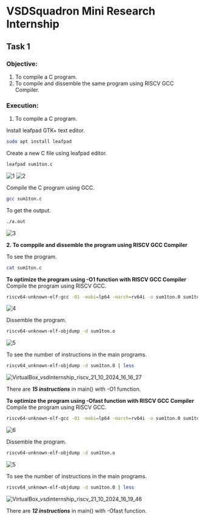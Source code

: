 # VSDSquadron Mini Research Internship

## Task 1

### Objective:
1. To compile a C program.
2. To compile and dissemble the same program using RISCV GCC Compiler.

### Execution:
1. To compile a C program.

Install leafpad GTK+ text editor.
```bash
sudo apt install leafpad
```
Create a new C file using leafpad editor.
```bash
leafpad sum1ton.c
```
![1](https://github.com/user-attachments/assets/4c17ecd5-55bc-4fd7-808b-b454babe8754)
![2](https://github.com/user-attachments/assets/4f07e808-4f7e-44a5-bbb1-81cef3b0c7c8)


Compile the C program using GCC.
```bash
gcc sum1ton.c
```
To get the output.
```bash
./a.out
```
![3](https://github.com/user-attachments/assets/345569a0-66f6-4fab-adc5-d91ab38e3def)


**2. To comppile and dissemble the program using RISCV GCC Compiler**

To see the program.
```bash
cat sum1ton.c
```
**To optimize the program using -O1 function with RISCV GCC Compiler**
Compile the program using RISCV GCC.
```bash
riscv64-unknown-elf-gcc -O1 -mabi=lp64 -march=rv64i -o sum1ton.0 sum1ton.c
```
![4](https://github.com/user-attachments/assets/5bb9b0e4-08e0-4311-9fab-ca131593285d)

Dissemble the program.
```bash
riscv64-unknown-elf-objdump -d sum1ton.o
```
![5](https://github.com/user-attachments/assets/27e49e61-da01-4413-8a05-8dfdbb38ba7a)

To see the number of instructions in the main programs.
```bash
riscv64_unknown-elf-objdump -d sum1ton.0 | less
```
![VirtualBox_vsdinternship_riscv_21_10_2024_16_16_27](https://github.com/user-attachments/assets/a4193ae4-3227-44a8-a59b-45beeebb4997)

There are ***15 instructions*** in main() with -O1 fumction.

**To optimize the program using -Ofast function with RISCV GCC Compiler**
Compile the program using RISCV GCC.
```bash
riscv64-unknown-elf-gcc -O1 -mabi=lp64 -march=rv64i -o sum1ton.0 sum1ton.c
```
![6](https://github.com/user-attachments/assets/82de7c0f-a2c1-4913-937c-d571e984c9e7)

Dissemble the program.
```bash
riscv64-unknown-elf-objdump -d sum1ton.o
```
![5](https://github.com/user-attachments/assets/0b46476d-7cfe-4f8d-a194-69faf0d4399c)

To see the number of instructions in the main programs.
```bash
riscv64_unknown-elf-objdump -d sum1ton.0 | less
```
![VirtualBox_vsdinternship_riscv_21_10_2024_16_19_46](https://github.com/user-attachments/assets/ecbbd90e-10b3-4540-a968-6abd920c3391)

There are ***12 instructions*** in main() with -Ofast function.
